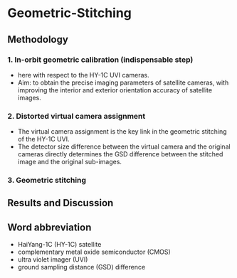 Geometric-Stitching
===

##  Methodology

### 1. In-orbit geometric calibration (indispensable step)
- here with respect to the HY-1C UVI cameras.
- Aim: to obtain the precise imaging parameters of satellite cameras, with improving the interior and exterior orientation accuracy of satellite images.


### 2. Distorted virtual camera assignment
- The virtual camera assignment is the key link in the geometric stitching of the HY-1C UVI.
- The detector size difference between the virtual camera and the original cameras directly determines the GSD difference between the stitched image and the original sub-images.

### 3. Geometric stitching


##  Results and Discussion


## Word abbreviation
- HaiYang-1C (HY-1C) satellite  
- complementary metal oxide semiconductor (CMOS)  
- ultra violet imager (UVI)  
- ground sampling distance (GSD) difference
